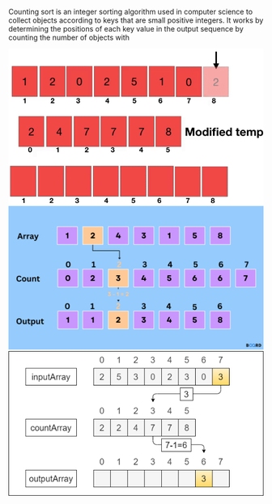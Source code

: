 
Counting sort is an integer sorting algorithm used in computer science to collect objects according to keys that are small positive integers. It works by determining the positions of each key value in the output sequence by counting the number of objects with


<img src="./media/count-sort.gif">
<img src="./media/Counting-sort.png">
<img src="./media/Counting-sort-1.png">